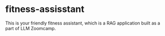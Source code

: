 # fitness-assisstant
This is your friendly fitness assistant, which is a RAG application built as a part of LLM Zoomcamp.
